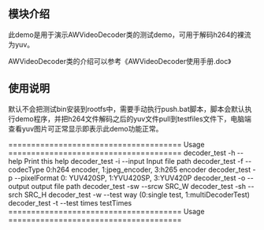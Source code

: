 ## 模块介绍
此demo是用于演示AWVideoDecoder类的测试demo，可用于解码h264的裸流为yuv。

AWVideoDecoder类的介绍可以参考《AWVideoDecoder使用手册.doc》

## 使用说明
默认不会把测试bin安装到rootfs中，需要手动执行push.bat脚本，脚本会默认执行demo程序，并把h264文件解码之后的yuv文件pull到testfiles文件下，电脑端查看yuv图片可正常显示即表示此demo功能正常。

====================================== Usage ======================================
decoder_test -h --help           Print this help
decoder_test -i --input          Input file path
decoder_test -f --codecType      0:h264 encoder, 1:jpeg_encoder, 3:h265 encoder
decoder_test -p --pixelFormat    0: YUV420SP, 1:YVU420SP, 3:YUV420P
decoder_test -o --output         output file path
decoder_test -sw --srcw           SRC_W
decoder_test -sh --srch           SRC_H
decoder_test -w --test way       (0:single test, 1:multiDecoderTest)
decoder_test -t --test times      testTimes
====================================== Usage ======================================
